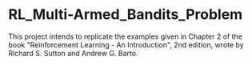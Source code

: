 # RL_Multi-Armed_Bandits_Problem

This project intends to replicate the examples given in Chapter 2 of the book "Reinforcement Learning - An Introduction", 2nd edition, wrote by Richard S. Sutton and Andrew G. Barto.
